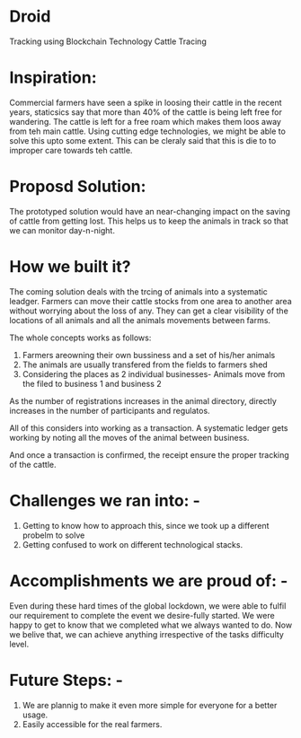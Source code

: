 # Droid
Tracking using Blockchain Technology 
Cattle Tracing

# Inspiration:
 
Commercial farmers have seen a spike in loosing their cattle in the recent years, staticsics say that more than 40% of the cattle is being left free for wandering. The cattle is left for a free roam which makes them loos away from teh main cattle. Using cutting edge technologies, we might be able to solve this upto some extent. This can be cleraly said that this is die to to improper care towards teh cattle. 

# Proposd Solution:

The prototyped solution would have an near-changing impact on the saving of cattle from getting lost. This helps us to keep the animals in track so that we can monitor day-n-night. 

# How we built it?

The coming solution deals with the trcing of animals into a systematic leadger. Farmers can move their cattle stocks from one area to another area without worrying about the loss of any. They can get a clear visibility of the locations of all animals and all the animals movements between farms.

The whole concepts works as follows:
1) Farmers areowning their own bussiness and a set of his/her animals
2) The animals are usually transfered from the fields to farmers shed 
3) Considering the places as 2 individual businesses-
 Animals move from the filed to business 1 and business 2

As the number of registrations increases in the animal directory, directly increases in the number of participants and regulatos. 

All of this considers into working as a transaction. A systematic ledger gets working by noting all the moves of the animal between business. 

And once a transaction is confirmed, the receipt ensure the proper tracking of the cattle.

# Challenges we ran into: - 

1) Getting to know how to approach this, since we took up a different probelm to solve
2) Getting confused to work on different technological stacks.

# Accomplishments we are proud of: -

Even during these hard times of the global lockdown, we were able to fulfil our requirement to complete the event we desire-fully started. We were happy to get to know that we completed what we always wanted to do. Now we belive that, we can achieve anything irrespective of the tasks difficulty level. 

# Future Steps: -
1) We are plannig to make it even more simple for everyone for a better usage.
2) Easily accessible for the real farmers.

